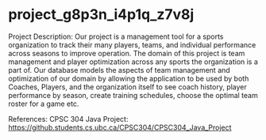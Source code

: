 # project_g8p3n_i4p1q_z7v8j

Project Description:
Our project is a management tool for a sports organization to track their many players, teams, and individual performance across seasons to improve operation. 
The domain of this project is team management and player optimization across any sports the organization is a part of. 
Our database models the aspects of team management and optimization of our domain by allowing the application to be used by both Coaches, Players, and the organization itself to see coach history, player performance by season, create training schedules, choose the optimal team roster for a game etc.


References: CPSC 304 Java Project: https://github.students.cs.ubc.ca/CPSC304/CPSC304_Java_Project
